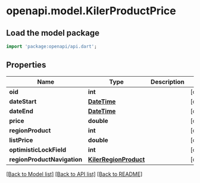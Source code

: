 # openapi.model.KilerProductPrice

## Load the model package
```dart
import 'package:openapi/api.dart';
```

## Properties
Name | Type | Description | Notes
------------ | ------------- | ------------- | -------------
**oid** | **int** |  | [optional] 
**dateStart** | [**DateTime**](DateTime.md) |  | [optional] 
**dateEnd** | [**DateTime**](DateTime.md) |  | [optional] 
**price** | **double** |  | [optional] 
**regionProduct** | **int** |  | [optional] 
**listPrice** | **double** |  | [optional] 
**optimisticLockField** | **int** |  | [optional] 
**regionProductNavigation** | [**KilerRegionProduct**](KilerRegionProduct.md) |  | [optional] 

[[Back to Model list]](../README.md#documentation-for-models) [[Back to API list]](../README.md#documentation-for-api-endpoints) [[Back to README]](../README.md)


